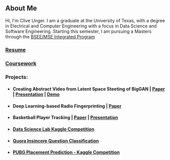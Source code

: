 ## About Me

Hi, I'm Clive Unger. I am a graduate at the University of Texas, with a degree in Electrical and Computer Engineering with a focus in Data Science and Software Engineering. Starting this semester, I am pursuing a Masters through the [BSEE/MSE Integrated Program](http://www.ece.utexas.edu/bsms)

### [Resume](https://cliveunger.github.io/CliveUngerResume.pdf)

### [Coursework](./education.md)

### Projects:

- #### Creating Abstract Video from Latent Space Steeting of BigGAN | [Paper](./reports/BigGAN_Generative_Videos_Report.pdf) | [Presentation](https://docs.google.com/presentation/d/e/2PACX-1vS1bYKvu3R5y2kJFHJEpdyGy8EieVAjQGCHrc74a2eUZjFYJh7qsIiHmhngtScJQmq_d-2Gqj_iywLY/pub?start=false&loop=false&delayms=3000) | [Demo](https://drive.google.com/file/d/1z4F5TKw6YKut5AIcZTFWhXW77IAkgKhf/view?usp=sharing)

- #### Deep Learning-based Radio Fingerprinting | [Paper](./reports/Radio_Fingerprinting.pdf)

- #### Basketball Player Tracking | [Paper](./reports/Basketball_Player_Tracking.pdf) | [Presentation](https://docs.google.com/presentation/d/e/2PACX-1vT525j_UuNkivVtRqCjYeV2HAox3mmZBAPue019F4AFuEivJcN2BaSKApaNow3s5_GRzLfK2jInE-lw/pub?start=false&loop=false&delayms=3000)

- #### [Data Science Lab Kaggle Competition](./projects/DataScienceLabKaggle.md)

- #### [Quora Insincere Question Classification](https://yuan-chang-ut.github.io/Data-Science-Principles-Final-Project/)

- #### [PUBG Placement Prediction - Kaggle Competition](https://cliveunger.github.io/EE460J_Final_Project_PUBG/)
